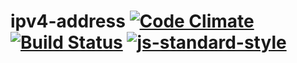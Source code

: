 # ipv4-address [![Code Climate](https://codeclimate.com/github/ileri/ipv4-address/badges/gpa.svg)](https://codeclimate.com/github/ileri/ipv4-address) [![Build Status](https://travis-ci.org/ileri/ipv4-address.svg?branch=master)](https://travis-ci.org/ileri/ipv4-address) [![js-standard-style](https://img.shields.io/badge/code%20style-standard-brightgreen.svg?style=flat)](https://github.com/feross/standard)
